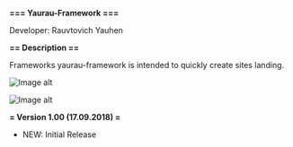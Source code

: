 **=== Yaurau-Framework ===**

Developer: Rauvtovich Yauhen

**== Description ==**

Frameworks yaurau-framework is intended to quickly create sites landing.

![Image alt](https://github.com/yaurau/yaurau-framework/raw/master/www/public/img/yaurau-framework.png)

![Image alt](https://github.com/yaurau/yaurau-framework/raw/master/www/public/img/yaurau-framework_admin.png)

**= Version 1.00 (17.09.2018) =**
* NEW: Initial Release

